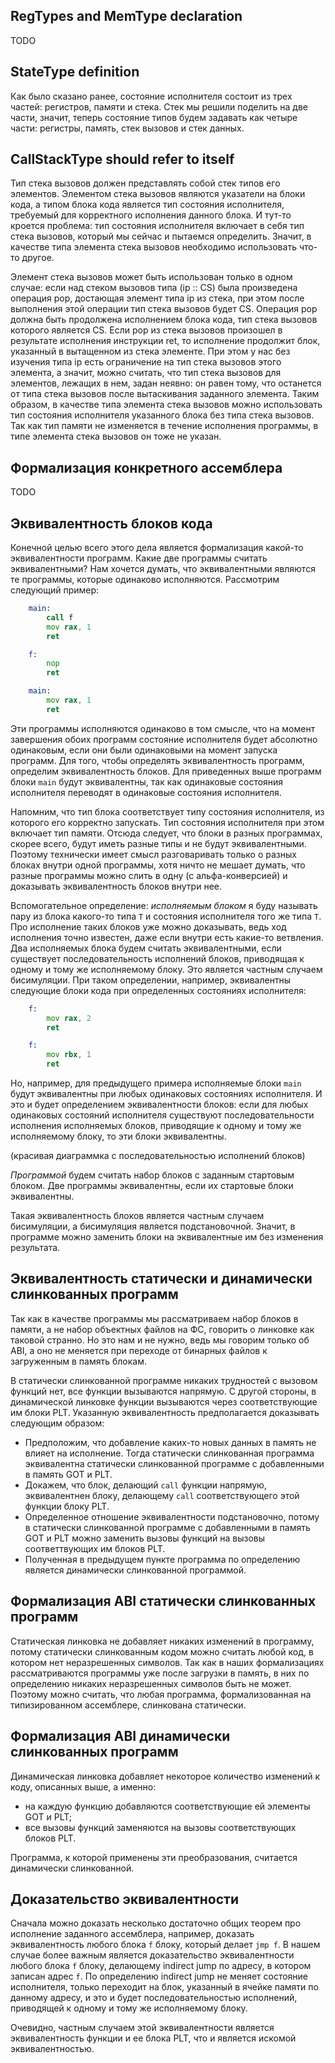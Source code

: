 ## RegTypes and MemType declaration

TODO

## StateType definition

Как было сказано ранее, состояние исполнителя состоит из трех частей:
регистров, памяти и стека. Стек мы решили поделить на две части, значит,
теперь состояние типов будем задавать как четыре части: регистры, память,
стек вызовов и стек данных.

## CallStackType should refer to itself

Тип стека вызовов должен представлять собой стек типов его элементов.
Элементом стека вызовов являются указатели на блоки кода, а типом блока
кода является тип состояния исполнителя, требуемый для корректного
исполнения данного блока. И тут-то кроется проблема: тип состояния
исполнителя включает в себя тип стека вызовов, который мы сейчас и пытаемся
определить. Значит, в качестве типа элемента стека вызовов необходимо
использовать что-то другое.

Элемент стека вызовов может быть использован только в одном случае: если
над стеком вызовов типа (ip :: CS) была произведена операция pop, достающая
элемент типа ip из стека, при этом после выполнения этой операции тип стека
вызовов будет CS. Операция pop должна быть продолжена исполнением блока
кода, тип стека вызовов которого является CS. Если pop из стека вызовов
произошел в результате исполнения инструкции ret, то исполнение продолжит
блок, указанный в вытащенном из стека элементе. При этом у нас без изучения
типа ip есть ограничение на тип стека вызовов этого элемента, а значит,
можно считать, что тип стека вызовов для элементов, лежащих в нем, задан
неявно: он равен тому, что останется от типа стека вызовов после
вытаскивания заданного элемента. Таким образом, в качестве типа элемента
стека вызовов можно использовать тип состояния исполнителя указанного блока
без типа стека вызовов. Так как тип памяти не изменяется в течение
исполнения программы, в типе элемента стека вызовов он тоже не указан.

## Формализация конкретного ассемблера

TODO

## Эквивалентность блоков кода

Конечной целью всего этого дела является формализация какой-то
эквивалентности программ. Какие две программы считать эквивалентными? Нам
хочется думать, что эквивалентными являются те программы, которые одинаково
исполняются. Рассмотрим следующий пример:

```asm
    main:
        call f
        mov rax, 1
        ret

    f:
        nop
        ret
```

```asm
    main:
        mov rax, 1
        ret
```

Эти программы исполняются одинаково в том смысле, что на момент завершения
обоих программ состояние исполнителя будет абсолютно одинаковым, если они
были одинаковыми на момент запуска программ. Для того, чтобы определять
эквивалентность программ, определим эквивалентность блоков. Для приведенных
выше программ блоки `main` будут эквивалентны, так как одинаковые состояния
исполнителя переводят в одинаковые состояния исполнителя.

Напомним, что тип блока соответствует типу состояния исполнителя, из
которого его корректно запускать. Тип состояния исполнителя при этом
включает тип памяти. Отсюда следует, что блоки в разных программах, скорее
всего, будут иметь разные типы и не будут эквивалентными. Поэтому
технически имеет смысл разговаривать только о разных блоках внутри одной
программы, хотя ничто не мешает думать, что разные программы можно слить в
одну (с альфа-конверсией) и доказывать эквивалентность блоков внутри нее.

Вспомогательное определение: *исполняемым блоком* я буду называть пару из
блока какого-то типа `T` и состояния исполнителя того же типа `T`. Про
исполнение таких блоков уже можно доказывать, ведь ход исполнения точно
известен, даже если внутри есть какие-то ветвления. Два исполняемых блока
будем считать эквивалентными, если существует последовательность исполнений
блоков, приводящая к одному и тому же исполняемому блоку. Это является
частным случаем бисимуляции. При таком определении, например, эквивалентны
следующие блоки кода при определенных состояниях исполнителя:

```asm
    f:
        mov rax, 2
        ret
```

```asm
    f:
        mov rbx, 1
        ret
```

Но, например, для предыдущего примера исполняемые блоки `main` будут
эквивалентны при любых одинаковых состояниях исполнителя. И это и будет
определением эквивалентности блоков: если для любых одинаковых состояний
исполнителя существуют последовательности исполнения исполняемых блоков,
приводящие к одному и тому же исполняемому блоку, то эти блоки
эквивалентны.

(красивая диаграммка с последовательностью исполнений блоков)

*Программой* будем считать набор блоков с заданным стартовым блоком. Две
программы эквивалентны, если их стартовые блоки эквивалентны.

Такая эквивалентность блоков является частным случаем бисимуляции, а
бисимуляция является подстановочной. Значит, в программе можно заменить
блоки на эквивалентные им без изменения результата.

## Эквивалентность статически и динамически слинкованных программ

Так как в качестве программы мы рассматриваем набор блоков в памяти, а не
набор объектных файлов на ФС, говорить о линковке как таковой странно. Но
это нам и не нужно, ведь мы говорим только об ABI, а оно не меняется при
переходе от бинарных файлов к загруженным в память блокам.

В статически слинкованной программе никаких трудностей с вызовом функций
нет, все функции вызываются напрямую. С другой стороны, в динамической
линковке функции вызываются через соответствующие им блоки PLT.
Указанную эквивалентность предполагается доказывать следующим образом:

*   Предположим, что добавление каких-то новых данных в память не влияет на
    исполнение. Тогда статически слинкованная программа эквивалентна
    статически слинкованной программе с добавленными в память GOT и PLT.
*   Докажем, что блок, делающий `call` функции напрямую, эквивалентнен
    блоку, делающему `call` соответствующего этой функции блоку PLT.
*   Определенное отношение эквивалентности подстановочно, потому в
    статически слинкованной программе с добавленными в память GOT и PLT
    можно заменить вызовы функций на вызовы соответтвующих им блоков PLT.
*   Полученная в предыдущем пункте программа по определению является
    динамически слинкованной программой.

## Формализация ABI статически слинкованных программ

Статическая линковка не добавляет никаких изменений в программу, потому
статически слинкованным кодом можно считать любой код, в котором нет
неразрешенных символов. Так как в наших формализациях рассматриваются
программы уже после загрузки в память, в них по определению никаких
неразрешенных символов быть не может. Поэтому можно считать, что любая
программа, формализованная на типизированном ассемблере, слинкована
статически.

## Формализация ABI динамически слинкованных программ

Динамическая линковка добавляет некоторое количество изменений к коду,
описанных выше, а именно:

*   на каждую функцию добавляются соответствующие ей элементы GOT и PLT;
*   все вызовы функций заменяются на вызовы соответствующих блоков PLT.

Программа, к которой применены эти преобразования, считается динамически
слинкованной.

## Доказательство эквивалентности

Сначала можно доказать несколько достаточно общих теорем про исполнение
заданного ассемблера, например, доказать эквивалентность любого блока `f`
блоку, который делает `jmp f`. В нашем случае более важным является
доказательство эквивалентности любого блока `f` блоку, делающему indirect
jump по адресу, в котором записан адрес `f`. По определению indirect jump
не меняет состояние исполнителя, только переходит на блок, указанный в
ячейке памяти по данному адресу, и это и будет последовательностью
исполнений, приводящей к одному и тому же исполняемому блоку.

Очевидно, частным случаем этой эквивалентности является эквивалентность
функции и ее блока PLT, что и является искомой эквивалентностью.
